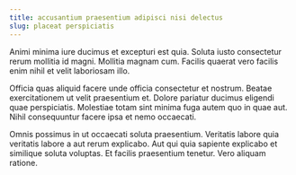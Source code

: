 ```yaml
---
title: accusantium praesentium adipisci nisi delectus
slug: placeat perspiciatis
---
```


Animi minima iure ducimus et excepturi est quia. Soluta iusto consectetur rerum mollitia id magni. Mollitia magnam cum. Facilis quaerat vero facilis enim nihil et velit laboriosam illo.

Officia quas aliquid facere unde officia consectetur et nostrum. Beatae exercitationem ut velit praesentium et. Dolore pariatur ducimus eligendi quae perspiciatis. Molestiae totam sint minima fuga autem quo in quae aut. Nihil consequuntur facere ipsa et nemo occaecati.

Omnis possimus in ut occaecati soluta praesentium. Veritatis labore quia veritatis labore a aut rerum explicabo. Aut qui quia sapiente explicabo et similique soluta voluptas. Et facilis praesentium tenetur. Vero aliquam ratione.
